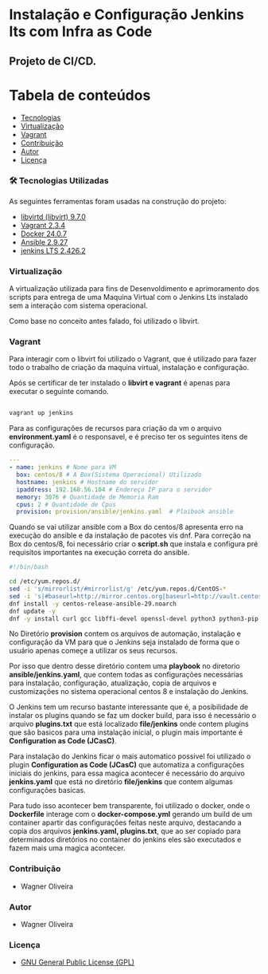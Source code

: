 # Instalação e Configuração Jenkins lts com Infra as Code

## Projeto de CI/CD.


Tabela de conteúdos
===================
<!--ts-->   
   * [Tecnologias](#🛠-tecnologias-utilizadas)
   * [Virtualização](#virtualização)
   * [Vagrant](#vagrant)   
   * [Contribuição](#contribuição)
   * [Autor](#autor)
   * [Licença](#licença)
<!--te-->

### 🛠 Tecnologias Utilizadas

As seguintes ferramentas foram usadas na construção do projeto:

- [libvirtd (libvirt) 9.7.0](https://libvirt.org/)
- [Vagrant 2.3.4](https://www.vagrantup.com/)
- [Docker 24.0.7](https://docs.docker.com/engine/)
- [Ansible 2.9.27](https://docs.ansible.com/ansible/latest/installation_guide/intro_installation.html)
- [jenkins LTS 2.426.2](https://www.jenkins.io/doc/book/getting-started/)

### Virtualização

A virtualização utilizada para fins de Desenvoldimento e aprimoramento dos scripts para entrega de uma Maquina Virtual com o Jenkins Lts instalado sem a interação com sistema operacional.

Como base no conceito antes falado, foi utilizado o libvirt.

### Vagrant

Para interagir com o libvirt foi utilizado o Vagrant, que é utilizado para fazer todo o trabalho de criação da maquina virtual, instalação e configuração.

Após se certificar de ter instalado o **libvirt e vagrant** é apenas para executar o seguinte comando.

~~~bash

vagrant up jenkins

~~~

Para as configurações de recursos para criação da vm o arquivo **environment.yaml** é o responsavel, e é preciso ter os seguintes itens de configuração.

~~~yml
---
- name: jenkins # Nome para VM
  box: centos/8 # A Box(Sistema Operacional) Utilizado
  hostname: jenkins # Hostname do servidor
  ipaddress: 192.168.56.104 # Endereço IP para o servidor
  memory: 3076 # Quantidade de Memoria Ram
  cpus: 2 # Quantidade de Cpus
  provision: provision/ansible/jenkins.yaml  # Plaibook ansible
~~~

Quando se vai utilizar ansible com a Box do centos/8 apresenta erro na execução do ansible e da instalação de pacotes vis dnf.
Para correção na Box do centos/8, foi necessário criar o **script.sh** que instala e configura pré requisitos importantes na execução correta do ansible.

~~~sh
#!/bin/bash

cd /etc/yum.repos.d/
sed -i 's/mirrorlist/#mirrorlist/g' /etc/yum.repos.d/CentOS-*
sed -i 's|#baseurl=http://mirror.centos.org|baseurl=http://vault.centos.org|g' /etc/yum.repos.d/CentOS-*
dnf install -y centos-release-ansible-29.noarch
dnf update -y
dnf -y install curl gcc libffi-devel openssl-devel python3 python3-pip ansible
~~~


No Diretório **provision** contem os arquivos de automação, instalação e configuração da VM para que o Jenkins seja instalado de forma que o usuário apenas começe a utilizar os seus recursos.

Por isso que dentro desse diretório contem uma **playbook** no diretorio **ansible/jenkins.yaml**, que contem todas as configurações necessárias para instalação, configuração, atualização, copia de arquivos e customizações no sistema operacional centos 8 e instalação do Jenkins.

O Jenkins tem um recurso bastante interessante que é, a posibilidade de instalar os plugins quando se faz um docker build, para isso é necessário o arquivo **plugins.txt** que está localizado **file/jenkins** onde contem plugins que são basicos para uma instalação inicial, o plugin mais importante é **Configuration as Code (JCasC)**.

Para instalação do Jenkins ficar o mais automatico possivel foi utilizado o plugin **Configuration as Code (JCasC)** que automatiza a configurações iniciais do jenkins, para essa magica acontecer é necessário do arquivo **jenkins.yaml** que está no diretório **file/jenkins** que contem algumas configurações basicas.

Para tudo isso acontecer bem transparente, foi utilizado o docker, onde o **Dockerfile** interage com o **docker-compose.yml** gerando um build de um container apartir das configurações feitas neste arquivo, destacando a copia dos arquivos **jenkins.yaml, plugins.txt**, que ao ser copiado para determinados diretórios no container do jenkins eles são executados e fazem mais uma magica acontecer.


### Contribuição

- Wagner Oliveira

### Autor

- Wagner Oliveira

### Licença

- [GNU General Public License (GPL)](https://www.gnu.org/licenses/gpl-3.0.html)